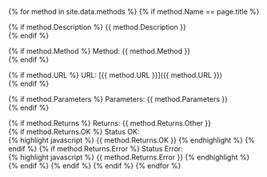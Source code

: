 {% for method in site.data.methods %}
{% if method.Name == page.title %}

{% if method.Description %} 
{{ method.Description }}  
{% endif %}

{% if method.Method %}
Method: {{ method.Method }}  
{% endif %}

{% if method.URL %}
URL: [{{ method.URL }}]({{ method.URL }})  
{% endif %}

{% if method.Parameters %}
Parameters: {{ method.Parameters }}  
{% endif %}

{% if method.Returns %}
Returns: {{ method.Returns.Other }}  
{% if method.Returns.OK %}
Status OK:  
{% highlight javascript %}
{{ method.Returns.OK }} 
{% endhighlight %}
{% endif %}
{% if method.Returns.Error %}
Status Error:  
{% highlight javascript %}
{{ method.Returns.Error }} 
{% endhighlight %}
{% endif %}
{% endif %}
{% endif %}
{% endfor %}